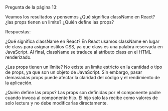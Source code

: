 Pregunta de la página 13:

Veamos los resultados y pensemos ¿Qué significa className en React? ¿las props tienen un limite? ¿Quién define las props?

Respuestas:

¿Qué significa className en React?
En React usamos className en lugar de class para asignar estilos CSS, ya que class es una palabra reservada en JavaScript. Al final, className se traduce al atributo class en el HTML renderizado.

¿Las props tienen un límite?
No existe un límite estricto en la cantidad o tipo de props, ya que son un objeto de JavaScript. Sin embargo, pasar demasiadas props puede afectar la claridad del código y el rendimiento de la aplicación.

¿Quién define las props?
Las props son definidas por el componente padre cuando invoca al componente hijo. El hijo solo las recibe como valores de solo lectura y no debe modificarlas directamente.